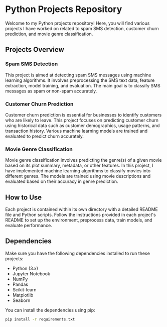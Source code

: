 # Python Projects Repository

Welcome to my Python projects repository! Here, you will find various projects I have worked on related to spam SMS detection, customer churn prediction, and movie genre classification.

## Projects Overview

### Spam SMS Detection

This project is aimed at detecting spam SMS messages using machine learning algorithms. It involves preprocessing the SMS text data, feature extraction, model training, and evaluation. The main goal is to classify SMS messages as spam or non-spam accurately.

### Customer Churn Prediction

Customer churn prediction is essential for businesses to identify customers who are likely to leave. This project focuses on predicting customer churn using historical data such as customer demographics, usage patterns, and transaction history. Various machine learning models are trained and evaluated to predict churn accurately.

### Movie Genre Classification

Movie genre classification involves predicting the genre(s) of a given movie based on its plot summary, metadata, or other features. In this project, I have implemented machine learning algorithms to classify movies into different genres. The models are trained using movie descriptions and evaluated based on their accuracy in genre prediction.

## How to Use

Each project is contained within its own directory with a detailed README file and Python scripts. Follow the instructions provided in each project's README to set up the environment, preprocess data, train models, and evaluate performance.

## Dependencies

Make sure you have the following dependencies installed to run these projects:

- Python (3.x)
- Jupyter Notebook
- NumPy
- Pandas
- Scikit-learn
- Matplotlib
- Seaborn

You can install the dependencies using pip:

```bash
pip install -r requirements.txt
